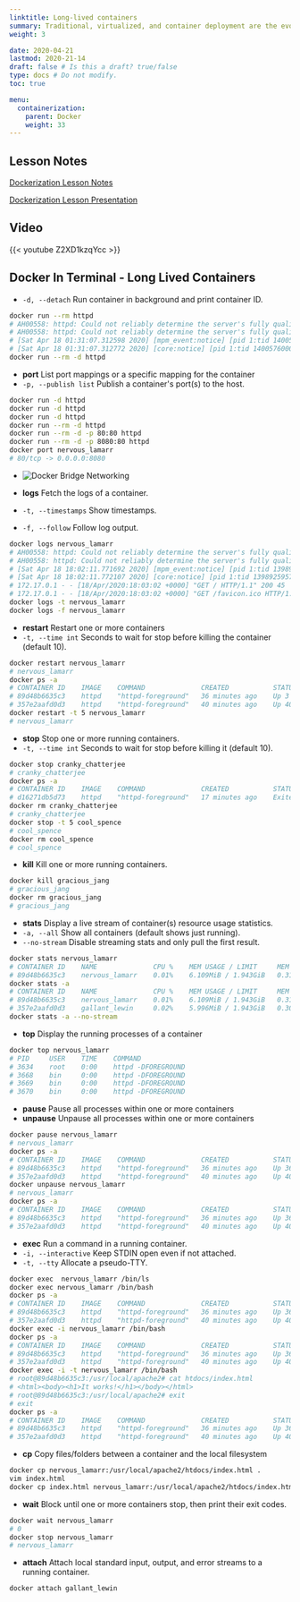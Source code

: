 ```yaml
---
linktitle: Long-lived containers
summary: Traditional, virtualized, and container deployment are the evolution steps toward an agile infrastructure.  
weight: 3

date: 2020-04-21
lastmod: 2020-21-14
draft: false # Is this a draft? true/false
type: docs # Do not modify.
toc: true

menu:
  containerization:
    parent: Docker
    weight: 33
---
```


## Lesson Notes

[Dockerization Lesson Notes](../02-long-lived-containers_notes.pdf)

[Dockerization Lesson Presentation](../02-long-lived-containers_presentation.pdf)

## Video

{{< youtube Z2XD1kzqYcc >}}

## Docker In Terminal - Long Lived Containers

* `-d, --detach` Run container in background and print container ID.
```bash
docker run --rm httpd
# AH00558: httpd: Could not reliably determine the server's fully qualified domain name, using 172.17.0.2. Set the 'ServerName' directive globally to suppress this message
# AH00558: httpd: Could not reliably determine the server's fully qualified domain name, using 172.17.0.2. Set the 'ServerName' directive globally to suppress this message
# [Sat Apr 18 01:31:07.312598 2020] [mpm_event:notice] [pid 1:tid 140057600050304] AH00489: Apache/2.4.43 (Unix) configured -- resuming normal operations
# [Sat Apr 18 01:31:07.312772 2020] [core:notice] [pid 1:tid 140057600050304] AH00094: Command line: 'httpd -D FOREGROUND'
docker run --rm -d httpd
```

* **port** List port mappings or a specific mapping for the container
* `-p, --publish list` Publish a container's port(s) to the host.
```bash
docker run -d httpd
docker run -d httpd
docker run -d httpd
docker run --rm -d httpd
docker run --rm -d -p 80:80 httpd
docker run --rm -d -p 8080:80 httpd
docker port nervous_lamarr
# 80/tcp -> 0.0.0.0:8080
```

* ![Docker Bridge Networking](../02-bridge-networking.png)

* **logs** Fetch the logs of a container.
* `-t, --timestamps` Show timestamps.
* `-f, --follow` Follow log output.
```bash
docker logs nervous_lamarr
# AH00558: httpd: Could not reliably determine the server's fully qualified domain name, using 172.17.0.6. Set the 'ServerName' directive globally to suppress this message
# AH00558: httpd: Could not reliably determine the server's fully qualified domain name, using 172.17.0.6. Set the 'ServerName' directive globally to suppress this message
# [Sat Apr 18 18:02:11.771692 2020] [mpm_event:notice] [pid 1:tid 139892595709056] AH00489: Apache/2.4.43 (Unix) configured -- resuming normal operations
# [Sat Apr 18 18:02:11.772107 2020] [core:notice] [pid 1:tid 139892595709056] AH00094: Command line: 'httpd -D FOREGROUND'
# 172.17.0.1 - - [18/Apr/2020:18:03:02 +0000] "GET / HTTP/1.1" 200 45
# 172.17.0.1 - - [18/Apr/2020:18:03:02 +0000] "GET /favicon.ico HTTP/1.1" 404 196
docker logs -t nervous_lamarr
docker logs -f nervous_lamarr
```

* **restart**     Restart one or more containers
* `-t, --time int` Seconds to wait for stop before killing the container (default 10).
```bash
docker restart nervous_lamarr
# nervous_lamarr
docker ps -a
# CONTAINER ID    IMAGE    COMMAND              CREATED           STATUS          PORTS                  NAMES
# 89d48b6635c3    httpd    "httpd-foreground"   36 minutes ago    Up 3 seconds    0.0.0.0:8080->80/tcp   nervous_lamarr
# 357e2aafd0d3    httpd    "httpd-foreground"   40 minutes ago    Up 40 minutes   0.0.0.0:80->80/tcp     gallant_lewin
docker restart -t 5 nervous_lamarr
# nervous_lamarr
```

* **stop** Stop one or more running containers.
* `-t, --time int` Seconds to wait for stop before killing it (default 10).
```bash
docker stop cranky_chatterjee
# cranky_chatterjee
docker ps -a
# CONTAINER ID    IMAGE    COMMAND              CREATED           STATUS                      NAMES
# d16271db5d73    httpd    "httpd-foreground"   17 minutes ago    Exited (0) 3 seconds ago    cranky_chatterjee
docker rm cranky_chatterjee
# cranky_chatterjee
docker stop -t 5 cool_spence
# cool_spence
docker rm cool_spence
# cool_spence
```

* **kill** Kill one or more running containers.
```bash
docker kill gracious_jang
# gracious_jang
docker rm gracious_jang
# gracious_jang
```

* **stats** Display a live stream of container(s) resource usage statistics.
* `-a, --all` Show all containers (default shows just running).
* `--no-stream` Disable streaming stats and only pull the first result.
```bash
docker stats nervous_lamarr
# CONTAINER ID    NAME              CPU %    MEM USAGE / LIMIT     MEM %    NET I/O            BLOCK I/O    PIDS
# 89d48b6635c3    nervous_lamarr    0.01%    6.109MiB / 1.943GiB   0.31%    9.29kB / 4.54kB    0B / 0B      82
docker stats -a
# CONTAINER ID    NAME              CPU %    MEM USAGE / LIMIT     MEM %    NET I/O            BLOCK I/O    PIDS
# 89d48b6635c3    nervous_lamarr    0.01%    6.109MiB / 1.943GiB   0.31%    9.29kB / 4.54kB    0B / 0B      82
# 357e2aafd0d3    gallant_lewin     0.02%    5.996MiB / 1.943GiB   0.30%    2.01kB / 558B      0B / 0B      82
docker stats -a --no-stream
```

* **top** Display the running processes of a container
```bash
docker top nervous_lamarr
# PID     USER    TIME    COMMAND
# 3634    root    0:00    httpd -DFOREGROUND
# 3668    bin     0:00    httpd -DFOREGROUND
# 3669    bin     0:00    httpd -DFOREGROUND
# 3670    bin     0:00    httpd -DFOREGROUND
```

* **pause** Pause all processes within one or more containers
* **unpause** Unpause all processes within one or more containers
```bash
docker pause nervous_lamarr
# nervous_lamarr
docker ps -a
# CONTAINER ID    IMAGE    COMMAND              CREATED           STATUS                   PORTS                  NAMES
# 89d48b6635c3    httpd    "httpd-foreground"   36 minutes ago    Up 36 minutes (Paused)   0.0.0.0:8080->80/tcp   nervous_lamarr
# 357e2aafd0d3    httpd    "httpd-foreground"   40 minutes ago    Up 40 minutes            0.0.0.0:80->80/tcp     gallant_lewin
docker unpause nervous_lamarr
# nervous_lamarr
docker ps -a
# CONTAINER ID    IMAGE    COMMAND              CREATED           STATUS          PORTS                  NAMES
# 89d48b6635c3    httpd    "httpd-foreground"   36 minutes ago    Up 36 minutes   0.0.0.0:8080->80/tcp   nervous_lamarr
# 357e2aafd0d3    httpd    "httpd-foreground"   40 minutes ago    Up 40 minutes   0.0.0.0:80->80/tcp     gallant_lewin
```

* **exec** Run a command in a running container.
* `-i, --interactive` Keep STDIN open even if not attached.
* `-t, --tty` Allocate a pseudo-TTY.
```bash
docker exec  nervous_lamarr /bin/ls
docker exec nervous_lamarr /bin/bash
docker ps -a
# CONTAINER ID    IMAGE    COMMAND              CREATED           STATUS          PORTS                  NAMES
# 89d48b6635c3    httpd    "httpd-foreground"   36 minutes ago    Up 36 minutes   0.0.0.0:8080->80/tcp   nervous_lamarr
# 357e2aafd0d3    httpd    "httpd-foreground"   40 minutes ago    Up 40 minutes   0.0.0.0:80->80/tcp     gallant_lewin
docker exec -i nervous_lamarr /bin/bash
docker ps -a
# CONTAINER ID    IMAGE    COMMAND              CREATED           STATUS          PORTS                  NAMES
# 89d48b6635c3    httpd    "httpd-foreground"   36 minutes ago    Up 36 minutes   0.0.0.0:8080->80/tcp   nervous_lamarr
# 357e2aafd0d3    httpd    "httpd-foreground"   40 minutes ago    Up 40 minutes   0.0.0.0:80->80/tcp     gallant_lewin
docker exec -i -t nervous_lamarr /bin/bash
# root@89d48b6635c3:/usr/local/apache2# cat htdocs/index.html
# <html><body><h1>It works!</h1></body></html>
# root@89d48b6635c3:/usr/local/apache2# exit
# exit
docker ps -a
# CONTAINER ID    IMAGE    COMMAND              CREATED           STATUS          PORTS                  NAMES
# 89d48b6635c3    httpd    "httpd-foreground"   36 minutes ago    Up 36 minutes   0.0.0.0:8080->80/tcp   nervous_lamarr
# 357e2aafd0d3    httpd    "httpd-foreground"   40 minutes ago    Up 40 minutes   0.0.0.0:80->80/tcp     gallant_lewin
```

* **cp** Copy files/folders between a container and the local filesystem
```bash
docker cp nervous_lamarr:/usr/local/apache2/htdocs/index.html .
vim index.html
docker cp index.html nervous_lamarr:/usr/local/apache2/htdocs/index.html
```

* **wait** Block until one or more containers stop, then print their exit codes.
```bash
docker wait nervous_lamarr
# 0
docker stop nervous_lamarr
# nervous_lamarr
```

* **attach** Attach local standard input, output, and error streams to a running container.
```bash
docker attach gallant_lewin
```
